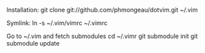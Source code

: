 Installation:
    git clone git://github.com/phmongeau/dotvim.git ~/.vim

Symlink:
    ln -s ~/.vim/vimrc ~/.vimrc

Go to ~/.vim and fetch submodules
    cd ~/.vimr
    git submodule init
    git submodule update
